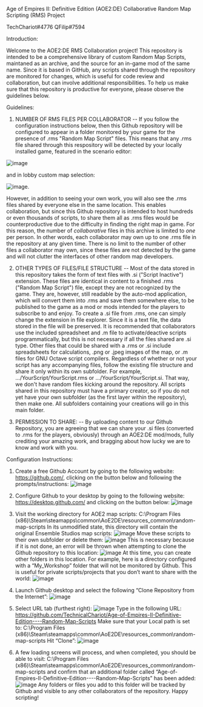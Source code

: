 Age of Empires II: Definitive Edition (AOE2:DE)
Collaborative Random Map Scripting (RMS) Project

TechChariot#4776
QFilip#7594


Introduction:

Welcome to the AOE2:DE RMS Collaboration project! This repository is intended to be a comprehensive library of custom Random Map Scripts, maintaned as an archive, and the source for an in-game mod of the same name. Since it is based in GitHub, any scripts shared through the repository are monitored for changes, which is useful for code review and collaboration, but can involve additional responsibilities. To help us make sure that this repository is productive for everyone, please observe the guidelines below.

Guidelines:

1) NUMBER OF RMS FILES PER COLLABORATOR -- If you follow the configuration instructions below, then this Github repository will be configured to appear in a folder monitored by your game for the presence of .rms "Random Map Script" files. This means that any .rms file shared through this respository will be detected by your locally installed game, featured in the scenario editor:

![image](https://user-images.githubusercontent.com/115369420/195188704-9df23df3-3f3d-45f6-8793-ebef0d36fb38.png) 

and in lobby custom map selection:

![image](https://user-images.githubusercontent.com/115369420/195189829-b59a3e71-a014-4c81-89aa-602594adca95.png). 

However, in addition to seeing your own work, you will also see the .rms files shared by everyone else in the same location. This enables collaboration, but since this Github repository is intended to host hundreds or even thousands of scripts, to share them all as .rms files would be counterproductive due to the difficulty in finding the right map in game. For this reason, the number of *collaborative* files in this archive is limited to *one* per person. In other words, each collaborator may own up to one .rms file in the repository at any given time. There is no limit to the number of other files a collaborator may own, since these files are not detected by the game and will not clutter the interfaces of other random map developers.

2) OTHER TYPES OF FILES/FILE STRUCTURE -- Most of the data stored in this repository takes the form of text files with .si ("Script Inactive") extension. These files are identical in content to a finished .rms ("Random Map Script") file, except they are not recognized by the game. They are, however, still readable by the auto-mod application, which will convert them into .rms and save them somewhere else, to be published to the game as a mod or mods intended for the players to subscribe to and enjoy. To create a .si file from .rms, one can simply change the extension in file explorer. Since it is a text file, the data stored in the file will be preserved. It is recommended that collaborators use the included spreadsheet and .m file to activate/deactive scripts programmatically, but this is not necessary if all the files shared are .si type. Other files that could be shared with a .rms or .si include spreadsheets for calculations, .png or .jpeg images of the map, or .m files for GNU Octave script compilers. Regardless of whether or not your script has any accompanying files, follow the existing file structure and share it only within its own subfolder. For example, .../YourScript/YourScript.rms or .../YourScript/YourScript.si. That way, we don't have random files kicking around the repository. All scripts shared in this repository must have a primary creator, so if you do not yet have your own subfolder (as the first layer within the repository), then make one. All subfolders containing your creations will go in this main folder. 

3) PERMISSION TO SHARE: -- By uploading content to our Github Repository, you are agreeing that we can share your .si files (converted to .rms for the players, obviously) through an AOE2:DE mod/mods, fully crediting your amazing work, and bragging about how lucky we are to know and work with you. 

Configuration Instructions:

1) Create a free Github Account by going to the following website: https://github.com/, clicking on the button below and following the  prompts/instructions:
![image](https://user-images.githubusercontent.com/115369420/194990488-0ea840ee-bf04-4c92-a261-27658236f0cb.png)

2) Configure Github to your desktop by going to the following website: https://desktop.github.com/ and clicking on the button below:
![image](https://user-images.githubusercontent.com/115369420/194990520-1cbc95de-5c1d-4797-9a88-ccd5df84eebb.png)

3) Visit the working directory for AOE2 map scripts: C:\Program Files (x86)\Steam\steamapps\common\AoE2DE\resources_common\random-map-scripts
In its unmodified state, this directory will contain the original Ensemble Studios map scripts:
![image](https://user-images.githubusercontent.com/115369420/194990628-ddad0474-db8e-466c-9363-1116ea14971a.png)
Move these scripts to their own subfolder or delete them:
![image](https://user-images.githubusercontent.com/115369420/194990722-2f4b7907-fb7f-4294-a4c0-cd83ba10518f.png)
This is necessary because if it is not done, an error will be thrown when attempting to clone the Github repository to this location:
![image](https://user-images.githubusercontent.com/115369420/194990782-6b77ae3d-06e7-48cf-9cd6-609fa173c44f.png)
At this time, you can create other folders in this location. For example, here is a directory configured with a “My_Workshop” folder that will not be monitored by Github. This is useful for private scripts/projects that you don’t want to share with the world: 
![image](https://user-images.githubusercontent.com/115369420/194990849-53918569-bc76-4286-aa11-2d7da6ecffb9.png)

4) Launch Github desktop and select the following “Clone Repository from the Internet”:
![image](https://user-images.githubusercontent.com/115369420/194990918-7d129d19-210f-44ab-84da-dec0d58a61a7.png)

5) Select URL tab (furthest right):
![image](https://user-images.githubusercontent.com/115369420/194991629-52762be0-5041-495f-934e-f9ff5f8d6bb2.png)
Type in the following URL: https://github.com/TechnicalChariot/Age-of-Empires-II-Definitive-Edition----Random-Map-Scripts
Make sure that your Local path is set to: C:\Program Files (x86)\Steam\steamapps\common\AoE2DE\resources\_common\random-map-scripts 
Hit “Clone”:
![image](https://user-images.githubusercontent.com/115369420/194993244-b59f61aa-80eb-4619-accc-83f44185efda.png)

6) A few loading screens will process, and when completed, you should be able to visit:  C:\Program Files (x86)\Steam\steamapps\common\AoE2DE\resources_common\random-map-scripts and confirm that an additional folder called “Age-of-Empires-II-Definitive-Edition----Random-Map-Scripts” has been added:
![image](https://user-images.githubusercontent.com/115369420/194993716-a83da5d6-69d8-49f6-80fc-866a374c8484.png)
Any folders or files you add to this folder will be tracked by Github and visible to any other collaborators of the repository. Happy scripting!